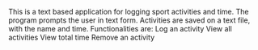 This is a text based application for logging sport activities and time.
The program prompts the user in text form.
Activities are saved on a text file, with the name and time.
Functionalities are:
  Log an activity
  View all activities
  View total time
  Remove an activity
